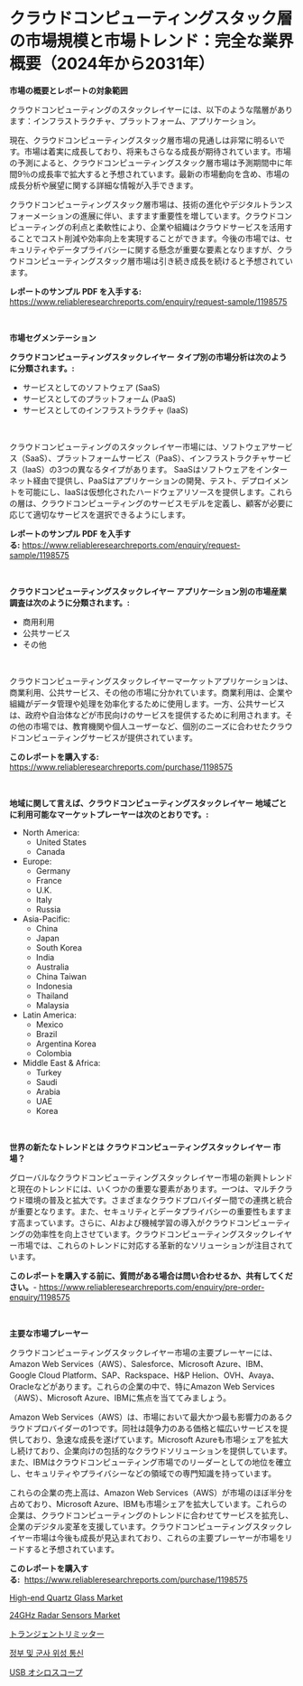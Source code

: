 <p><h1>クラウドコンピューティングスタック層の市場規模と市場トレンド：完全な業界概要（2024年から2031年）</h1></p><p><strong>市場の概要とレポートの対象範囲</strong></p>
<p><p>クラウドコンピューティングのスタックレイヤーには、以下のような階層があります：インフラストラクチャ、プラットフォーム、アプリケーション。</p><p>現在、クラウドコンピューティングスタック層市場の見通しは非常に明るいです。市場は着実に成長しており、将来もさらなる成長が期待されています。市場の予測によると、クラウドコンピューティングスタック層市場は予測期間中に年間9％の成長率で拡大すると予想されています。最新の市場動向を含め、市場の成長分析や展望に関する詳細な情報が入手できます。</p><p>クラウドコンピューティングスタック層市場は、技術の進化やデジタルトランスフォーメーションの進展に伴い、ますます重要性を増しています。クラウドコンピューティングの利点と柔軟性により、企業や組織はクラウドサービスを活用することでコスト削減や効率向上を実現することができます。今後の市場では、セキュリティやデータプライバシーに関する懸念が重要な要素となりますが、クラウドコンピューティングスタック層市場は引き続き成長を続けると予想されています。</p></p>
<p><strong>レポートのサンプル PDF を入手する:</strong> <a href="https://www.reliableresearchreports.com/enquiry/request-sample/1198575">https://www.reliableresearchreports.com/enquiry/request-sample/1198575</a></p>
<p>&nbsp;</p>
<p><strong>市場セグメンテーション</strong></p>
<p><strong>クラウドコンピューティングスタックレイヤー タイプ別の市場分析は次のように分類されます。:</strong></p>
<p><ul><li>サービスとしてのソフトウェア (SaaS)</li><li>サービスとしてのプラットフォーム (PaaS)</li><li>サービスとしてのインフラストラクチャ (IaaS)</li></ul></p>
<p>&nbsp;</p>
<p><p>クラウドコンピューティングのスタックレイヤー市場には、ソフトウェアサービス（SaaS）、プラットフォームサービス（PaaS）、インフラストラクチャサービス（IaaS）の3つの異なるタイプがあります。 SaaSはソフトウェアをインターネット経由で提供し、PaaSはアプリケーションの開発、テスト、デプロイメントを可能にし、IaaSは仮想化されたハードウェアリソースを提供します。これらの層は、クラウドコンピューティングのサービスモデルを定義し、顧客が必要に応じて適切なサービスを選択できるようにします。</p></p>
<p><strong>レポートのサンプル PDF を入手する:</strong>&nbsp;<a href="https://www.reliableresearchreports.com/enquiry/request-sample/1198575">https://www.reliableresearchreports.com/enquiry/request-sample/1198575</a></p>
<p>&nbsp;</p>
<p><strong> クラウドコンピューティングスタックレイヤー アプリケーション別の市場産業調査は次のように分類されます。:</strong></p>
<p><ul><li>商用利用</li><li>公共サービス</li><li>その他</li></ul></p>
<p>&nbsp;</p>
<p><p>クラウドコンピューティングスタックレイヤーマーケットアプリケーションは、商業利用、公共サービス、その他の市場に分かれています。商業利用は、企業や組織がデータ管理や処理を効率化するために使用します。一方、公共サービスは、政府や自治体などが市民向けのサービスを提供するために利用されます。その他の市場では、教育機関や個人ユーザーなど、個別のニーズに合わせたクラウドコンピューティングサービスが提供されています。</p></p>
<p><strong>このレポートを購入する:</strong>&nbsp; <a href="https://www.reliableresearchreports.com/purchase/1198575">https://www.reliableresearchreports.com/purchase/1198575</a></p>
<p>&nbsp;</p>
<p><strong>地域に関して言えば、クラウドコンピューティングスタックレイヤー 地域ごとに利用可能なマーケットプレーヤーは次のとおりです。:</strong></p>
<p><ul>
    <li>
        North America:
        <ul>
            <li>United States</li>
            <li>Canada</li>
        </ul>
    </li>
    <li>
        Europe:
        <ul>
            <li>Germany</li>
            <li>France</li>
            <li>U.K.</li>
            <li>Italy</li>
            <li>Russia</li>
        </ul>
    </li>
    <li>
        Asia-Pacific:
        <ul>
            <li>China</li>
            <li>Japan</li>
            <li>South Korea</li>
            <li>India</li>
            <li>Australia</li>
            <li>China Taiwan</li>
            <li>Indonesia</li>
            <li>Thailand</li>
            <li>Malaysia</li>
        </ul>
    </li>
    <li>
        Latin America:
        <ul>
            <li>Mexico</li>
            <li>Brazil</li>
            <li>Argentina Korea</li>
            <li>Colombia</li>
        </ul>
    </li>
    <li>
        Middle East & Africa:
        <ul>
            <li>Turkey</li>
            <li>Saudi</li>
            <li>Arabia</li>
            <li>UAE</li>
            <li>Korea</li>
        </ul>
    </li>
    </ul></p>
<p>&nbsp;</p>
<p><strong>世界の新たなトレンドとは クラウドコンピューティングスタックレイヤー 市場？</strong></p>
<p><p>グローバルなクラウドコンピューティングスタックレイヤー市場の新興トレンドと現在のトレンドには、いくつかの重要な要素があります。一つは、マルチクラウド環境の普及と拡大です。さまざまなクラウドプロバイダー間での連携と統合が重要となります。また、セキュリティとデータプライバシーの重要性もますます高まっています。さらに、AIおよび機械学習の導入がクラウドコンピューティングの効率性を向上させています。クラウドコンピューティングスタックレイヤー市場では、これらのトレンドに対応する革新的なソリューションが注目されています。</p></p>
<p><strong>このレポートを購入する前に、質問がある場合は問い合わせるか、共有してください。</strong>- <a href="https://www.reliableresearchreports.com/enquiry/pre-order-enquiry/1198575">https://www.reliableresearchreports.com/enquiry/pre-order-enquiry/1198575</a></p>
<p>&nbsp;</p>
<p><strong>主要な市場プレーヤー</strong></p>
<p><p>クラウドコンピューティングスタックレイヤー市場の主要プレーヤーには、Amazon Web Services（AWS）、Salesforce、Microsoft Azure、IBM、Google Cloud Platform、SAP、Rackspace、H&P Helion、OVH、Avaya、Oracleなどがあります。これらの企業の中で、特にAmazon Web Services（AWS）、Microsoft Azure、IBMに焦点を当ててみましょう。</p><p>Amazon Web Services（AWS）は、市場において最大かつ最も影響力のあるクラウドプロバイダーの1つです。同社は競争力のある価格と幅広いサービスを提供しており、急速な成長を遂げています。Microsoft Azureも市場シェアを拡大し続けており、企業向けの包括的なクラウドソリューションを提供しています。また、IBMはクラウドコンピューティング市場でのリーダーとしての地位を確立し、セキュリティやプライバシーなどの領域での専門知識を持っています。</p><p>これらの企業の売上高は、Amazon Web Services（AWS）が市場のほぼ半分を占めており、Microsoft Azure、IBMも市場シェアを拡大しています。これらの企業は、クラウドコンピューティングのトレンドに合わせてサービスを拡充し、企業のデジタル変革を支援しています。クラウドコンピューティングスタックレイヤー市場は今後も成長が見込まれており、これらの主要プレーヤーが市場をリードすると予想されています。</p></p>
<p><strong>このレポートを購入する:</strong>&nbsp;&nbsp;<a href="https://www.reliableresearchreports.com/purchase/1198575">https://www.reliableresearchreports.com/purchase/1198575</a></p>
<p><p><a href="https://lydian-appliance-61d.notion.site/Global-High-end-Quartz-Glass-Market-Size-and-Market-Trends-Insights-and-Projections-from-2024-to-20-aab00ef488184797bd55e0784461bf80">High-end Quartz Glass Market</a></p><p><a href="https://view.publitas.com/reportprime-1/24ghz-radar-sensors-market-insights-market-players-and-forecast-till-2031/">24GHz Radar Sensors Market</a></p><p><a href="https://medium.com/@darniecejuarezlvzuvvkzbus/%E4%B8%80%E6%99%82%E7%9A%84%E3%81%AA%E3%83%AA%E3%83%9F%E3%83%83%E3%82%BF%E3%83%BC%E5%B8%82%E5%A0%B4%E3%81%AE%E3%83%88%E3%83%AC%E3%83%B3%E3%83%89%E3%81%A8%E5%B8%82%E5%A0%B4%E5%88%86%E6%9E%90%E3%81%AF-2024%E5%B9%B4%E3%81%8B%E3%82%892031%E5%B9%B4%E3%81%AE%E6%9C%9F%E9%96%93%E3%81%AB%E4%BA%88%E6%B8%AC%E3%81%95%E3%82%8C%E3%81%BE%E3%81%99-74c3a8a87928">トランジェントリミッター</a></p><p><a href="https://medium.com/@el_crea/%EC%A0%95%EB%B6%80-%EB%B0%8F-%EA%B5%B0%EC%82%AC-%EC%9C%84%EC%84%B1-%ED%86%B5%EC%8B%A0-%EC%8B%9C%EC%9E%A5-%EA%B2%BD%EC%9F%81-%EB%B6%84%EC%84%9D-%EC%8B%9C%EC%9E%A5-%EB%8F%99%ED%96%A5-%EB%B0%8F-2031%EB%85%84%EA%B9%8C%EC%A7%80%EC%9D%98-%EC%98%88%EC%B8%A1-fbef8289af52">정부 및 군사 위성 통신</a></p><p><a href="https://medium.com/@darniecejuarezlvzuvvkzbus/usb-%E3%82%AA%E3%82%B7%E3%83%AD%E3%82%B9%E3%82%B3%E3%83%BC%E3%83%97-%E3%83%9E%E3%83%BC%E3%82%B1%E3%83%83%E3%83%88-%E3%82%B7%E3%82%A7%E3%82%A2-%E3%83%88%E3%83%AC%E3%83%B3%E3%83%89-%E5%B0%86%E6%9D%A5%E3%81%AE%E6%88%90%E9%95%B7%E3%82%92%E6%8E%A2%E3%82%8B-e577629b2410">USB オシロスコープ</a></p></p>